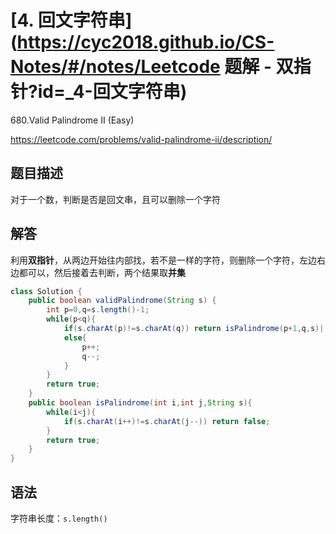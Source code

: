 # [4. 回文字符串](https://cyc2018.github.io/CS-Notes/#/notes/Leetcode 题解 - 双指针?id=_4-回文字符串)

680.Valid Palindrome II (Easy)

https://leetcode.com/problems/valid-palindrome-ii/description/

## 题目描述

对于一个数，判断是否是回文串，且可以删除一个字符

## 解答

利用**双指针**，从两边开始往内部找，若不是一样的字符，则删除一个字符，左边右边都可以，然后接着去判断，两个结果取**并集**

```java
class Solution {
    public boolean validPalindrome(String s) {
        int p=0,q=s.length()-1;
        while(p<q){
            if(s.charAt(p)!=s.charAt(q)) return isPalindrome(p+1,q,s)||isPalindrome(p,q-1,s);
            else{
                p++;
                q--;
            }
        }
        return true;
    }
    public boolean isPalindrome(int i,int j,String s){
        while(i<j){
            if(s.charAt(i++)!=s.charAt(j--)) return false;
        }
        return true;
    }
}
```

## 语法

字符串长度：`s.length()`

